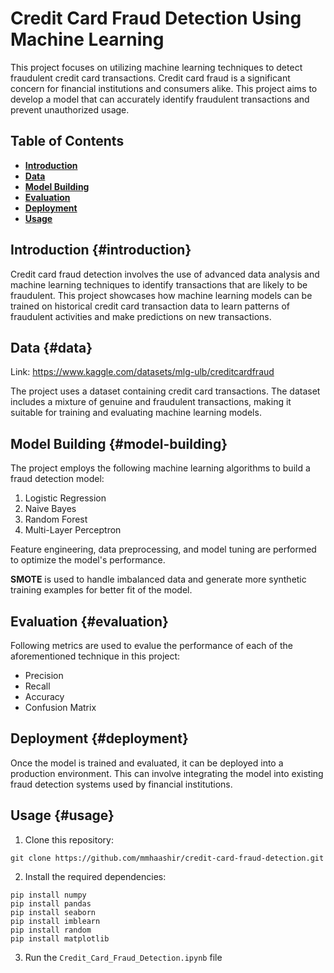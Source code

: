 # Credit Card Fraud Detection Using Machine Learning

This project focuses on utilizing machine learning techniques to detect fraudulent credit card transactions. Credit card fraud is a significant concern for financial institutions and consumers alike. This project aims to develop a model that can accurately identify fraudulent transactions and prevent unauthorized usage.

## Table of Contents

- [**Introduction**](#introduction)
- [**Data**](#data)
- [**Model Building**](#model-building)
- [**Evaluation**](#evaluation)
- [**Deployment**](#deployment)
- [**Usage**](#usage)

## Introduction {#introduction}

Credit card fraud detection involves the use of advanced data analysis and machine learning techniques to identify transactions that are likely to be fraudulent. This project showcases how machine learning models can be trained on historical credit card transaction data to learn patterns of fraudulent activities and make predictions on new transactions.

## Data {#data}
Link: https://www.kaggle.com/datasets/mlg-ulb/creditcardfraud

The project uses a dataset containing credit card transactions. The dataset includes a mixture of genuine and fraudulent transactions, making it suitable for training and evaluating machine learning models.

## Model Building {#model-building}

The project employs the following machine learning algorithms to build a fraud detection model:

1. Logistic Regression
2. Naive Bayes
3. Random Forest
4. Multi-Layer Perceptron

Feature engineering, data preprocessing, and model tuning are performed to optimize the model's performance. 

**SMOTE** is used to handle imbalanced data and generate more synthetic training examples for better fit of the model.

## Evaluation {#evaluation}

Following metrics are used to evalue the performance of each of the aforementioned technique in this project:

- Precision
- Recall
- Accuracy
- Confusion Matrix

## Deployment {#deployment}

Once the model is trained and evaluated, it can be deployed into a production environment. This can involve integrating the model into existing fraud detection systems used by financial institutions.

## Usage {#usage}

1. Clone this repository:

`git clone https://github.com/mmhaashir/credit-card-fraud-detection.git`

2. Install the required dependencies:

```
pip install numpy
pip install pandas
pip install seaborn
pip install imblearn
pip install random
pip install matplotlib
``` 

3. Run the `Credit_Card_Fraud_Detection.ipynb` file
